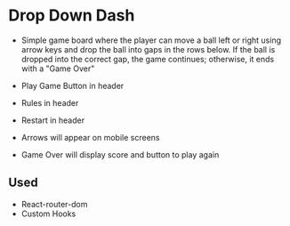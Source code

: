 # Drop Down Dash

- Simple game board where the player can move a ball left or right using arrow keys and drop the ball into gaps in the rows below. If the ball is dropped into the correct gap, the game continues; otherwise, it ends with a "Game Over"

- Play Game Button in header
- Rules in header
- Restart in header
- Arrows will appear on mobile screens
- Game Over will display score and button to play again

## Used

- React-router-dom
- Custom Hooks

